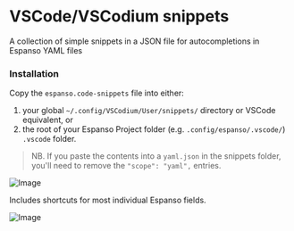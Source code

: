 # VSCode/VSCodium snippets
A collection of simple snippets in a JSON file for autocompletions in Espanso YAML files

### Installation
Copy the `espanso.code-snippets` file into either:
1. your global `~/.config/VSCodium/User/snippets/` directory or VSCode equivalent, or
2. the root of your Espanso Project folder (e.g. `.config/espanso/.vscode/`) `.vscode` folder. 

> NB. If you paste the contents into a `yaml.json` in the snippets folder, you'll need to remove the `"scope": "yaml",` entries.

![Image](https://github.com/user-attachments/assets/d816ec72-3b1b-4815-a020-39e94734b536)

Includes shortcuts for most individual Espanso fields.

![Image](https://github.com/user-attachments/assets/39c89d7c-5e48-457d-928d-50a6d2ec7cf5)